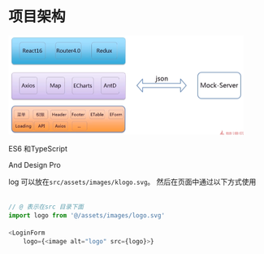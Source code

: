 # 项目架构

<img src="img/image-20191107171004190.png" alt="image-20191107171004190" style="zoom: 50%;" />



ES6 和TypeScript



And Design Pro

log 可以放在`src/assets/images/klogo.svg`。 然后在页面中通过以下方式使用

```typescript

// @ 表示在src 目录下面
import logo from '@/assets/images/logo.svg'

<LoginForm
	logo={<image alt="logo" src={logo}>}
```



